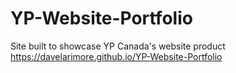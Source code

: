 # YP-Website-Portfolio
Site built to showcase YP Canada's website product
https://davelarimore.github.io/YP-Website-Portfolio
